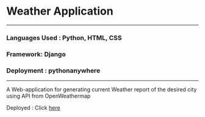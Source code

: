 # Weather Application

_______________________________________________________________________________________________________________________________
### Languages Used : Python, HTML, CSS
### Framework: Django
### Deployment : pythonanywhere
_______________________________________________________________________________________________________________________________

A Web-application for generating current Weather report of the desired city using API from OpenWeathermap


 
Deployed : Click [here](http://bg007.pythonanywhere.com/)
